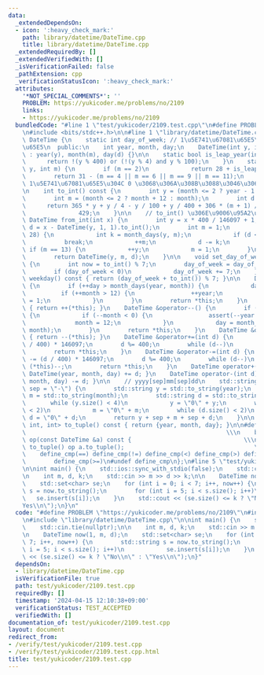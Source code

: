 ```yaml
---
data:
  _extendedDependsOn:
  - icon: ':heavy_check_mark:'
    path: library/datetime/DateTime.cpp
    title: library/datetime/DateTime.cpp
  _extendedRequiredBy: []
  _extendedVerifiedWith: []
  _isVerificationFailed: false
  _pathExtension: cpp
  _verificationStatusIcon: ':heavy_check_mark:'
  attributes:
    '*NOT_SPECIAL_COMMENTS*': ''
    PROBLEM: https://yukicoder.me/problems/no/2109
    links:
    - https://yukicoder.me/problems/no/2109
  bundledCode: "#line 1 \"test/yukicoder/2109.test.cpp\"\n#define PROBLEM \"https://yukicoder.me/problems/no/2109\"\
    \n#include <bits/stdc++.h>\n\n#line 1 \"library/datetime/DateTime.cpp\"\nclass\
    \ DateTime {\n    static int day_of_week; // 1\u5E741\u67081\u65E5\u306E\u66DC\
    \u65E5\n  public:\n    int year, month, day;\n    DateTime(int y, int m, int d)\
    \ : year(y), month(m), day(d) {}\n\n    static bool is_leap_year(int y) {\n  \
    \      return !(y % 400) or (!(y % 4) and y % 100);\n    }\n    static int month_days(int\
    \ y, int m) {\n        if (m == 2)\n            return 28 + is_leap_year(y);\n\
    \        return 31 - (m == 4 || m == 6 || m == 9 || m == 11);\n    }\n\n    //\
    \ 1\u5E741\u67081\u65E5\u304C 0 \u3068\u306A\u308B\u3088\u3046\u306B\u5909\u63DB\
    \n    int to_int() const {\n        int y = (month <= 2 ? year - 1 : year);\n\
    \        int m = (month <= 2 ? month + 12 : month);\n        int d = day;\n  \
    \      return 365 * y + y / 4 - y / 100 + y / 400 + 306 * (m + 1) / 10 + d -\n\
    \               429;\n    }\n\n    // to_int() \u306E\u9006\u95A2\u6570\n    static\
    \ DateTime from_int(int x) {\n        int y = x * 400 / 146097 + 1;\n        int\
    \ d = x - DateTime(y, 1, 1).to_int();\n        int m = 1;\n        while (d >=\
    \ 28) {\n            int k = month_days(y, m);\n            if (d < k)\n     \
    \           break;\n            ++m;\n            d -= k;\n        }\n       \
    \ if (m == 13) {\n            ++y;\n            m = 1;\n        }\n        ++d;\n\
    \        return DateTime(y, m, d);\n    }\n\n    void set_day_of_week(int day_of_week_)\
    \ {\n        int now = to_int() % 7;\n        day_of_week = day_of_week_ - now;\n\
    \        if (day_of_week < 0)\n            day_of_week += 7;\n    }\n\n    int\
    \ weekday() const { return (day_of_week + to_int()) % 7; }\n\n    DateTime &operator++()\
    \ {\n        if (++day > month_days(year, month)) {\n            day = 1;\n  \
    \          if (++month > 12) {\n                ++year;\n                month\
    \ = 1;\n            }\n        }\n        return *this;\n    }\n    DateTime &operator++(int)\
    \ { return ++(*this); }\n    DateTime &operator--() {\n        if (--day < 0)\
    \ {\n            if (--month < 0) {\n                assert(--year >= 1);\n  \
    \              month = 12;\n            }\n            day = month_days(year,\
    \ month);\n        }\n        return *this;\n    }\n    DateTime &operator--(int)\
    \ { return --(*this); }\n    DateTime &operator+=(int d) {\n        year += (d\
    \ / 400) * 146097;\n        d %= 400;\n        while (d--)\n            (*this)++;\n\
    \        return *this;\n    }\n    DateTime &operator-=(int d) {\n        year\
    \ -= (d / 400) * 146097;\n        d %= 400;\n        while (d--)\n           \
    \ (*this)--;\n        return *this;\n    }\n    DateTime operator+(int d) { return\
    \ DateTime(year, month, day) += d; }\n    DateTime operator-(int d) { return DateTime(year,\
    \ month, day) -= d; }\n\n    // yyyy[sep]mm[sep]dd\n    std::string to_string(std::string\
    \ sep = \"-\") {\n        std::string y = std::to_string(year);\n        std::string\
    \ m = std::to_string(month);\n        std::string d = std::to_string(day);\n \
    \       while (y.size() < 4)\n            y = \"0\" + y;\n        while (m.size()\
    \ < 2)\n            m = \"0\" + m;\n        while (d.size() < 2)\n           \
    \ d = \"0\" + d;\n        return y + sep + m + sep + d;\n    }\n\n    std::tuple<int,\
    \ int, int> to_tuple() const { return {year, month, day}; }\n\n#define define_cmp(op)\
    \                                                         \\\n    bool operator\
    \ op(const DateTime &a) const {                                \\\n        return\
    \ to_tuple() op a.to_tuple();                                     \\\n    }\n\
    \    define_cmp(==) define_cmp(!=) define_cmp(<) define_cmp(>) define_cmp(<=)\n\
    \        define_cmp(>=)\n#undef define_cmp\n};\n#line 5 \"test/yukicoder/2109.test.cpp\"\
    \n\nint main() {\n    std::ios::sync_with_stdio(false);\n    std::cin.tie(nullptr);\n\
    \n    int m, d, k;\n    std::cin >> m >> d >> k;\n\n    DateTime now(1, m, d);\n\
    \    std::set<char> se;\n    for (int i = 0; i < 7; i++, now++) {\n        std::string\
    \ s = now.to_string();\n        for (int i = 5; i < s.size(); i++)\n         \
    \   se.insert(s[i]);\n    }\n    std::cout << (se.size() <= k ? \"No\\n\" : \"\
    Yes\\n\");\n}\n"
  code: "#define PROBLEM \"https://yukicoder.me/problems/no/2109\"\n#include <bits/stdc++.h>\n\
    \n#include \"library/datetime/DateTime.cpp\"\n\nint main() {\n    std::ios::sync_with_stdio(false);\n\
    \    std::cin.tie(nullptr);\n\n    int m, d, k;\n    std::cin >> m >> d >> k;\n\
    \n    DateTime now(1, m, d);\n    std::set<char> se;\n    for (int i = 0; i <\
    \ 7; i++, now++) {\n        std::string s = now.to_string();\n        for (int\
    \ i = 5; i < s.size(); i++)\n            se.insert(s[i]);\n    }\n    std::cout\
    \ << (se.size() <= k ? \"No\\n\" : \"Yes\\n\");\n}"
  dependsOn:
  - library/datetime/DateTime.cpp
  isVerificationFile: true
  path: test/yukicoder/2109.test.cpp
  requiredBy: []
  timestamp: '2024-04-15 12:10:38+09:00'
  verificationStatus: TEST_ACCEPTED
  verifiedWith: []
documentation_of: test/yukicoder/2109.test.cpp
layout: document
redirect_from:
- /verify/test/yukicoder/2109.test.cpp
- /verify/test/yukicoder/2109.test.cpp.html
title: test/yukicoder/2109.test.cpp
---
```

